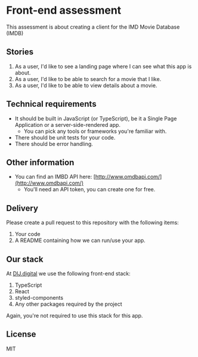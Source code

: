 # Front-end assessment

This assessment is about creating a client for the IMD Movie Database (IMDB)

## Stories

1. As a user, I'd like to see a landing page where I can see what this app is about.
2. As a user, I'd like to be able to search for a movie that I like.
3. As a user, I'd like to be able to view details about a movie.

## Technical requirements

- It should be built in JavaScript (or TypeScript), be it a Single Page Application or a server-side-rendered app.
    - You can pick any tools or frameworks you're familiar with.
- There should be unit tests for your code.
- There should be error handling.

## Other information

- You can find an IMBD API here: [http://www.omdbapi.com/](http://www.omdbapi.com/)
    - You'll need an API token, you can create one for free.

## Delivery

Please create a pull request to this repository with the following items:

1. Your code
2. A README containing how we can run/use your app.

## Our stack

At [DIJ.digital](https://dij.digital) we use the following front-end stack:

1. TypeScript
2. React
3. styled-components
4. Any other packages required by the project

Again, you're not required to use this stack for this app.

## License

MIT